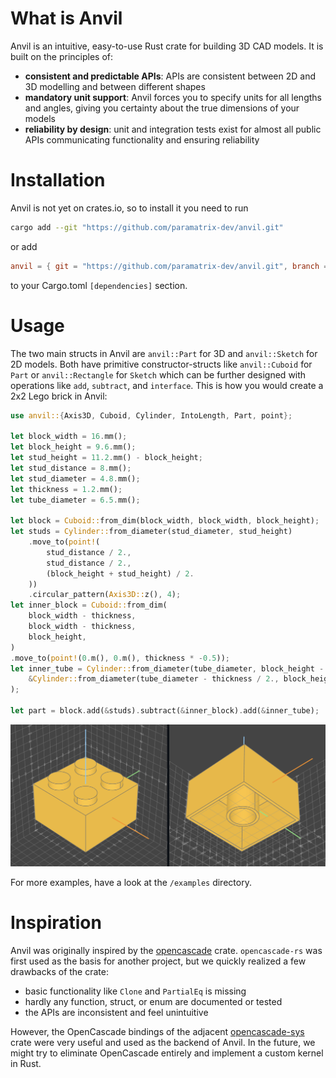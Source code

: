 # What is Anvil

Anvil is an intuitive, easy-to-use Rust crate for building 3D CAD models. It is built on the principles of:
- **consistent and predictable APIs**: APIs are consistent between 2D and 3D modelling and between different shapes
- **mandatory unit support**: Anvil forces you to specify units for all lengths and angles, giving you certainty about the true dimensions of your models
- **reliability by design**: unit and integration tests exist for almost all public APIs communicating functionality and ensuring reliability

# Installation

Anvil is not yet on crates.io, so to install it you need to run
```bash
cargo add --git "https://github.com/paramatrix-dev/anvil.git"
```
or add
```toml
anvil = { git = "https://github.com/paramatrix-dev/anvil.git", branch = "main" }
```
to your Cargo.toml `[dependencies]` section.

# Usage

The two main structs in Anvil are `anvil::Part` for 3D and `anvil::Sketch` for 2D models. Both have primitive constructor-structs like `anvil::Cuboid` for `Part` or `anvil::Rectangle` for `Sketch` which can be further designed with operations like `add`, `subtract`, and `interface`. This is how you would create a 2x2 Lego brick in Anvil:
```rust
use anvil::{Axis3D, Cuboid, Cylinder, IntoLength, Part, point};

let block_width = 16.mm();
let block_height = 9.6.mm();
let stud_height = 11.2.mm() - block_height;
let stud_distance = 8.mm();
let stud_diameter = 4.8.mm();
let thickness = 1.2.mm();
let tube_diameter = 6.5.mm();

let block = Cuboid::from_dim(block_width, block_width, block_height);
let studs = Cylinder::from_diameter(stud_diameter, stud_height)
    .move_to(point!(
        stud_distance / 2.,
        stud_distance / 2.,
        (block_height + stud_height) / 2.
    ))
    .circular_pattern(Axis3D::z(), 4);
let inner_block = Cuboid::from_dim(
    block_width - thickness,
    block_width - thickness,
    block_height,
)
.move_to(point!(0.m(), 0.m(), thickness * -0.5));
let inner_tube = Cylinder::from_diameter(tube_diameter, block_height - thickness).subtract(
    &Cylinder::from_diameter(tube_diameter - thickness / 2., block_height - thickness),
);

let part = block.add(&studs).subtract(&inner_block).add(&inner_tube);
```
![](/examples/00_lego.png)

For more examples, have a look at the `/examples` directory.

# Inspiration

Anvil was originally inspired by the [opencascade](https://crates.io/crates/opencascade) crate. `opencascade-rs` was first used as the basis for another project, but we quickly realized a few drawbacks of the crate:
- basic functionality like `Clone` and `PartialEq` is missing
- hardly any function, struct, or enum are documented or tested
- the APIs are inconsistent and feel unintuitive

However, the OpenCascade bindings of the adjacent [opencascade-sys](https://crates.io/crates/opencascade-sys) crate were very useful and used as the backend of Anvil. In the future, we might try to eliminate OpenCascade entirely and implement a custom kernel in Rust.
